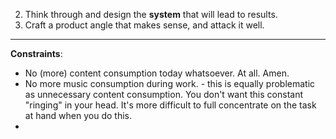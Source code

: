 2. Think through and design the **system** that will lead to results.
3. Craft a product angle that makes sense, and attack it well.

----

**Constraints**:
- No (more) content consumption today whatsoever. At all. Amen.
- No more music consumption during work. - this is equally problematic as unnecessary content consumption. You don't want this constant "ringing" in your head. It's more difficult to full concentrate on the task at hand when you do this.
- 
